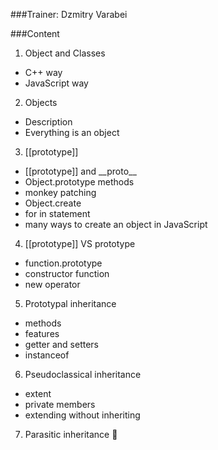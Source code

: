 ###Trainer: Dzmitry Varabei

###Content

1. Object and Classes
  - C++ way
  - JavaScript way
2. Objects
  - Description
  - Everything is an object
3. \[\[prototype\]\]
  - \[\[prototype\]\] and \_\_proto\_\_
  - Object.prototype methods
  - monkey patching
  - Object.create
  - for in statement
  - many ways to create an object in JavaScript
4. \[\[prototype\]\] VS prototype
  - function.prototype
  - constructor function
  - new operator
5. Prototypal inheritance
  - methods
  - features 
  - getter and setters
  - instanceof
6. Pseudoclassical inheritance
  - extent
  - private members
  - extending without inheriting
7. Parasitic inheritance 
  